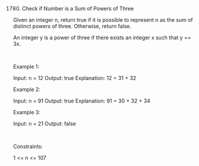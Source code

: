 1780. Check if Number is a Sum of Powers of Three

Given an integer n, return true if it is possible to represent n as the sum of distinct powers of three. Otherwise, return false.

An integer y is a power of three if there exists an integer x such that y == 3x.

 

Example 1:

Input: n = 12
Output: true
Explanation: 12 = 31 + 32


Example 2:

Input: n = 91
Output: true
Explanation: 91 = 30 + 32 + 34


Example 3:

Input: n = 21
Output: false


 

Constraints:

1 <= n <= 107